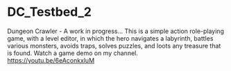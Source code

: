 # DC_Testbed_2
Dungeon Crawler - A work in progress... This is a simple action role-playing game, with a level editor, in which the hero navigates a labyrinth, battles various monsters, avoids traps, solves puzzles, and loots any treasure that is found.
Watch a game demo on my channel. 
https://youtu.be/6eAconkxluM
